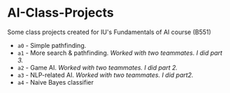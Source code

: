 # AI-Class-Projects
Some class projects created for IU's Fundamentals of AI course (B551)

* `a0` - Simple pathfinding.
* `a1` - More search & pathfinding. *Worked with two teammates. I did part 3.*
* `a2` - Game AI. *Worked with two teammates. I did part 2.*
* `a3` - NLP-related AI. *Worked with two teammates. I did part2.*
* `a4` - Naive Bayes classifier
